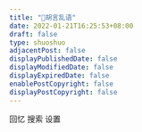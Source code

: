 ```yaml
---
title: "🦖胡言乱语"
date: 2022-01-21T16:25:53+08:00
draft: false
type: shuoshuo
adjacentPost: false
displayPublishedDate: false
displayModifiedDate: false
displayExpiredDate: false
enablePostCopyright: false
displayPostCopyright: false
---
```


<span onclick="randomMemo()">回忆</span>
<span onclick="serchMemo()">搜索</span>
<span onclick="setOpenID()">设置</span>

<div id="bber"></div>
<script type="module" src="https://immmmm.com/emaction.js?v=231104"></script>
<script src="https://fastly.jsdelivr.net/npm/marked/marked.min.js"></script>
<script src="https://fastly.jsdelivr.net/gh/Tokinx/ViewImage/view-image.min.js"></script>
<script src="https://fastly.jsdelivr.net/gh/Tokinx/Lately/lately.min.js"></script>
<script src="https://cdn.staticfile.org/twikoo/1.6.16/twikoo.all.min.js"></script>
<script type="text/javascript">
  var bbMemos = {
    memos : 'http://mybelife.com/',//修改为自己部署 Memos 的网址，末尾有 / 斜杠
    limit : '15',//默认每次显示 10 条
    creatorId:'1' ,//早期默认为 101 用户，新安装是 1； https://demo.usememos.com/u/101
    domId: '',//默认为 bber
    twiEnv:'',//启开 twikoo 评论，默认 https://metk.edui.fun/
  }
</script>
<script src="https://immmmm.com/bb-lmm-mk.js?v=231104"></script>
